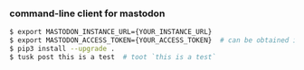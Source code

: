 ### command-line client for mastodon

```zsh
$ export MASTODON_INSTANCE_URL={YOUR_INSTANCE_URL}
$ export MASTODON_ACCESS_TOKEN={YOUR_ACCESS_TOKEN}  # can be obtained in the setting
$ pip3 install --upgrade .
$ tusk post this is a test  # toot `this is a test`
```
